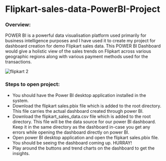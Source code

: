 # Flipkart-sales-data-PowerBI-Project

### Overview:
POWER BI is a powerful data visualisation platform used primarily for business intelligence purposes and I have used it to create my project for dashboard creation for demo Flipkart sales data. This POWER BI Dashboard would give a holistic view of the sales trends on Flipkart across various geographic regions along with various payment methods used for the transactions. 

![flipkart 2](https://github.com/user-attachments/assets/12d62c49-6df5-4d74-8a73-f3bb3cf2b165)

### Steps to open project:

- You should have the Power BI desktop application installed in the system.
- Download the flipkart sales.pbix file which is added to the root directory. This file carries the actual dashboard created through power BI.
- Download the flipkart_sales_data.csv file which is added to the root directory. This file will be the data source for our power BI dashboard. Keep it in the same directory as the dashboard in-case you get any errors while opening the dashboard directly on power BI.
- Open power BI desktop application and open the flipkart sales.pbix file. You should be seeing the dashboard coming up. HURRAY!
- Play around the buttons and trend charts on the dashboard to get the insights. 
